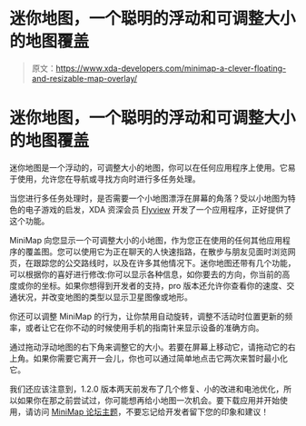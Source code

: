 # 迷你地图，一个聪明的浮动和可调整大小的地图覆盖

> 原文：<https://www.xda-developers.com/minimap-a-clever-floating-and-resizable-map-overlay/>

# 迷你地图，一个聪明的浮动和可调整大小的地图覆盖

迷你地图是一个浮动的，可调整大小的地图，你可以在任何应用程序上使用。它易于使用，允许您在导航或寻找方向时进行多任务处理。

当您进行多任务处理时，是否需要一个小地图漂浮在屏幕的角落？受以小地图为特色的电子游戏的启发，XDA 资深会员 [Flyview](http://forum.xda-developers.com/member.php?u=2584205) 开发了一个应用程序，正好提供了这个功能。

MiniMap 向您显示一个可调整大小的小地图，作为您正在使用的任何其他应用程序的覆盖图。您可以使用它为正在聊天的人快速指路，在散步与朋友见面时浏览网页，在跟踪您的公交路线时，以及在许多其他情况下。迷你地图还带有几个功能，可以根据你的喜好进行修改:你可以显示各种信息，如你要去的方向，你当前的高度或你的坐标。如果你想得到开发者的支持，pro 版本还允许你查看你的速度、交通状况，并改变地图的类型以显示卫星图像或地形。

你还可以调整 MiniMap 的行为，让你禁用自动旋转，调整不活动时位置更新的频率，或者让它在你不动的时候使用手机的指南针来显示设备的准确方向。

通过拖动浮动地图的右下角来调整它的大小。若要在屏幕上移动它，请拖动它的右上角。如果你需要它离开一会儿，你也可以通过简单地点击它两次来暂时最小化它。

我们还应该注意到，1.2.0 版本两天前发布了几个修复、小的改进和电池优化，所以如果你在那之前尝试过，你可能想再给小地图一次机会。要下载应用并开始使用，请访问 [MiniMap 论坛主题](http://forum.xda-developers.com/android/apps-games/app-minimap-floating-resizable-map-t3183889)，不要忘记给开发者留下您的印象和建议！